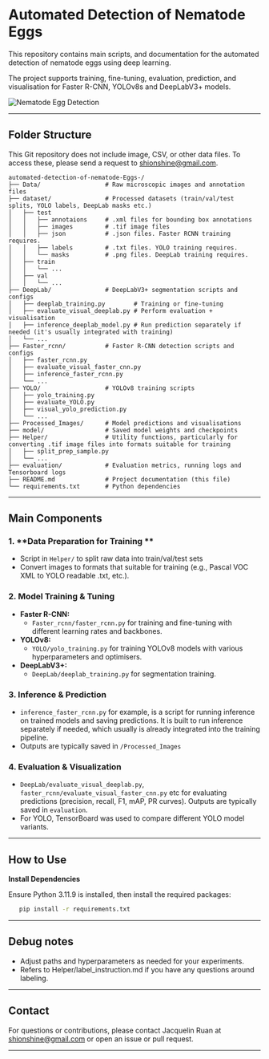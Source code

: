 # Automated Detection of Nematode Eggs

This repository contains main scripts, and documentation for the automated detection of nematode eggs using deep learning. 

The project supports training, fine-tuning, evaluation, prediction, and visualisation for Faster R-CNN, YOLOv8s and DeepLabV3+ models.

![Nematode Egg Detection](image.png)

---

## Folder Structure 

This Git repository does not include image, CSV, or other data files. To access these, please send a request to shionshine@gmail.com. 

```
automated-detection-of-nematode-Eggs-/
├── Data/                  # Raw microscopic images and annotation files
├── dataset/               # Processed datasets (train/val/test splits, YOLO labels, DeepLab masks etc.)
│   ├── test
│   │   ├── annotaions     # .xml files for bounding box annotations
│   │   ├── images         # .tif image files
│   │   ├── json           # .json files. Faster RCNN training requires.
│   │   ├── labels         # .txt files. YOLO training requires.
│   │   └── masks          # .png files. DeepLab training requires. 
│   ├── train
│   │   └── ...
│   ├── val
│   │   └── ...
├── DeepLab/               # DeepLabV3+ segmentation scripts and configs
│   ├── deeplab_training.py        # Training or fine-tuning 
│   ├── evaluate_visual_deeplab.py # Perform evaluation + visualisation 
│   ├── inference_deeplab_model.py # Run prediction separately if needed (it's usually integrated with training)
│   └── ...
├── Faster_rcnn/           # Faster R-CNN detection scripts and configs
│   ├── faster_rcnn.py
│   ├── evaluate_visual_faster_cnn.py
│   ├── inference_faster_rcnn.py
│   └── ...
├── YOLO/                  # YOLOv8 training scripts
│   ├── yolo_training.py
│   ├── evaluate_YOLO.py
│   ├── visual_yolo_prediction.py 
│   └── ...
├── Processed_Images/      # Model predictions and visualisations
├── model/                 # Saved model weights and checkpoints
├── Helper/                # Utility functions, particularly for converting .tif image files into formats suitable for training
│   ├── split_prep_sample.py
│   └── ...
├── evaluation/            # Evaluation metrics, running logs and Tensorboard logs
├── README.md              # Project documentation (this file)
└── requirements.txt       # Python dependencies
```


---

## Main Components

### 1. **Data Preparation for Training **
- Script in `Helper/` to split raw data into train/val/test sets 
- Convert images to formats that suitable for training (e.g., Pascal VOC XML to YOLO readable .txt, etc.).

### 2. **Model Training & Tuning**
- **Faster R-CNN:**  
  - `Faster_rcnn/faster_rcnn.py` for training and fine-tuning with different learning rates and backbones.
- **YOLOv8:**  
  - `YOLO/yolo_training.py` for training YOLOv8 models with various hyperparameters and optimisers.
- **DeepLabV3+:**  
  - `DeepLab/deeplab_training.py` for segmentation training.

### 3. **Inference & Prediction**
- `inference_faster_rcnn.py` for example, is a script for running inference on trained models and saving predictions. It is built to run inference separately if needed, which usually is already integrated into the training pipeline. 
- Outputs are typically saved in `/Processed_Images`

### 4. **Evaluation & Visualization**
- `DeepLab/evaluate_visual_deeplab.py`, `faster_rcnn/evaluate_visual_faster_cnn.py` etc for evaluating predictions (precision, recall, F1, mAP, PR curves). Outputs are typically saved in `evaluation`.
- For YOLO, TensorBoard was used to compare different YOLO model variants.


---
## How to Use
**Install Dependencies**

Ensure Python 3.11.9 is installed, then install the required packages:

```bash
   pip install -r requirements.txt
```

---
## Debug notes

- Adjust paths and hyperparameters as needed for your experiments.
- Refers to Helper/label_instruction.md if you have any questions around labeling. 

---

## Contact
For questions or contributions, please contact Jacquelin Ruan at shionshine@gmail.com or open an issue or pull request.

---
